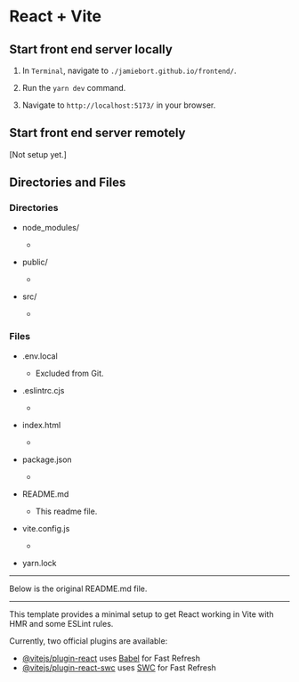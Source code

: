 # React + Vite

## Start front end server locally

1. In `Terminal`, navigate to `./jamiebort.github.io/frontend/`.

2. Run the `yarn dev` command.

3. Navigate to `http://localhost:5173/` in your browser.

## Start front end server remotely

[Not setup yet.]

## Directories and Files

### Directories

- node_modules/

  -

- public/

  -

- src/

  -

### Files

- .env.local

  - Excluded from Git.

- .eslintrc.cjs

  -

- index.html

  -

- package.json

  -

- README.md

  - This readme file.

- vite.config.js

  -

- yarn.lock

---

Below is the original README.md file.

---

This template provides a minimal setup to get React working in Vite with HMR and some ESLint rules.

Currently, two official plugins are available:

- [@vitejs/plugin-react](https://github.com/vitejs/vite-plugin-react/blob/main/packages/plugin-react/README.md) uses [Babel](https://babeljs.io/) for Fast Refresh
- [@vitejs/plugin-react-swc](https://github.com/vitejs/vite-plugin-react-swc) uses [SWC](https://swc.rs/) for Fast Refresh
